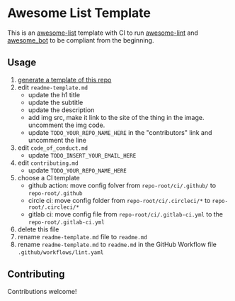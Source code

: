 # Awesome List Template

This is an [awesome-list](https://github.com/sindresorhus/awesome) template with CI to run [awesome-lint](https://github.com/sindresorhus/awesome-lint) and [awesome_bot](https://github.com/dkhamsing/awesome_bot) to be compliant from the beginning.

## Usage

1. [generate a template of this repo](https://github.com/jthegedus/awesome-list-template/generate)
2. edit `readme-template.md`
   - update the h1 title
   - update the subtitle
   - update the description
   - add img src, make it link to the site of the thing in the image. uncomment the img code.
   - update `TODO_YOUR_REPO_NAME_HERE` in the "contributors" link and uncomment the line
3. edit `code_of_conduct.md`
   - update `TODO_INSERT_YOUR_EMAIL_HERE`
4. edit `contributing.md`
   - update `TODO_YOUR_REPO_NAME_HERE`
5. choose a CI template
   - github action: move config folver from `repo-root/ci/.github/` to `repo-root/.github`
   - circle ci: move config folder from `repo-root/ci/.circleci/*` to `repo-root/.circleci/*`
   - gitlab ci: move config file from `repo-root/ci/.gitlab-ci.yml` to the `repo-root/.gitlab-ci.yml`
6. delete this file
7. rename `readme-template.md` file to `readme.md`
8. rename `readme-template.md` to `readme.md` in the GitHub Workflow file `.github/workflows/lint.yaml`

## Contributing

Contributions welcome!
